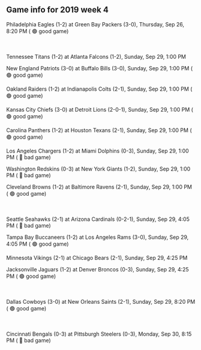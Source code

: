 ## Game info for 2019 week 4
Philadelphia Eagles (1-2) at Green Bay Packers (3-0), Thursday, Sep 26, 8:20 PM (	:green_circle: good game)


<br/>

Tennessee Titans (1-2) at Atlanta Falcons (1-2), Sunday, Sep 29, 1:00 PM

New England Patriots (3-0) at Buffalo Bills (3-0), Sunday, Sep 29, 1:00 PM (	:green_circle: good game)

Oakland Raiders (1-2) at Indianapolis Colts (2-1), Sunday, Sep 29, 1:00 PM (	:green_circle: good game)

Kansas City Chiefs (3-0) at Detroit Lions (2-0-1), Sunday, Sep 29, 1:00 PM (	:green_circle: good game)

Carolina Panthers (1-2) at Houston Texans (2-1), Sunday, Sep 29, 1:00 PM (	:green_circle: good game)

Los Angeles Chargers (1-2) at Miami Dolphins (0-3), Sunday, Sep 29, 1:00 PM (	:red_circle: bad game)

Washington Redskins (0-3) at New York Giants (1-2), Sunday, Sep 29, 1:00 PM (	:red_circle: bad game)

Cleveland Browns (1-2) at Baltimore Ravens (2-1), Sunday, Sep 29, 1:00 PM (	:green_circle: good game)


<br/>

Seattle Seahawks (2-1) at Arizona Cardinals (0-2-1), Sunday, Sep 29, 4:05 PM (	:red_circle: bad game)

Tampa Bay Buccaneers (1-2) at Los Angeles Rams (3-0), Sunday, Sep 29, 4:05 PM (	:green_circle: good game)

Minnesota Vikings (2-1) at Chicago Bears (2-1), Sunday, Sep 29, 4:25 PM

Jacksonville Jaguars (1-2) at Denver Broncos (0-3), Sunday, Sep 29, 4:25 PM (	:green_circle: good game)


<br/>

Dallas Cowboys (3-0) at New Orleans Saints (2-1), Sunday, Sep 29, 8:20 PM (	:green_circle: good game)


<br/>

Cincinnati Bengals (0-3) at Pittsburgh Steelers (0-3), Monday, Sep 30, 8:15 PM (	:red_circle: bad game)


